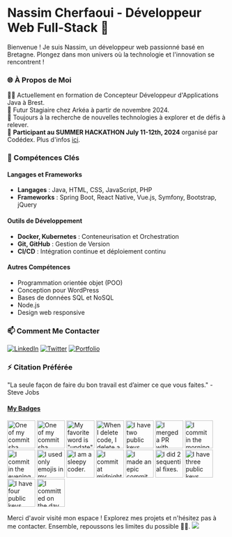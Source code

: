 # Nassim Cherfaoui - Développeur Web Full-Stack 🚀


Bienvenue ! Je suis Nassim, un développeur web passionné basé en Bretagne. Plongez dans mon univers où la technologie et l'innovation se rencontrent !

### 🌐 À Propos de Moi
👨‍💻 Actuellement en formation de Concepteur Développeur d'Applications Java à Brest.  
🚀 Futur Stagiaire chez Arkéa à partir de novembre 2024.    
🌱 Toujours à la recherche de nouvelles technologies à explorer et de défis à relever.  
🎉 **Participant au SUMMER HACKATHON July 11-12th, 2024** organisé par Codédex. Plus d'infos [ici](https://www.codedex.io/hackathon).  
<!-- ![SUMMER HACKATHON 2024](images/Im_In.png) -->
<!-- <img src="images/Im_In.png" alt="SUMMER HACKATHON" height="400"/>  -->
<!-- <img src="images/poster-600.png" alt="HACKATHON POSTER"  width="390"/> -->

### 💼 Compétences Clés

#### Langages et Frameworks
- **Langages** : Java, HTML, CSS, JavaScript, PHP
- **Frameworks** : Spring Boot, React Native, Vue.js, Symfony, Bootstrap, jQuery

#### Outils de Développement
- **Docker, Kubernetes** : Conteneurisation et Orchestration
- **Git, GitHub** : Gestion de Version
- **CI/CD** : Intégration continue et déploiement continu

#### Autres Compétences
- Programmation orientée objet (POO)
- Conception pour WordPress
- Bases de données SQL et NoSQL
- Node.js
- Design web responsive

### 📫 Comment Me Contacter
 <a href="https://www.linkedin.com/in/ncherfaoui" target="_blank"> <img alt="LinkedIn" src="https://img.shields.io/badge/LinkedIn-0077B5?style=for-the-badge&logo=linkedin&logoColor=white"></a> <a href="https://twitter.com/NaCherfaoui" target="_blank"> <img alt="Twitter" src="https://img.shields.io/badge/Twitter-1DA1F2?style=for-the-badge&logo=twitter&logoColor=white"></a>  <a href="http://nassimcherfaoui.fr" target="_blank"> <img alt="Portfolio" src="https://img.shields.io/badge/Portfolio-000000?style=for-the-badge&logo=github&logoColor=white"></a> 


### ⚡ Citation Préférée

"La seule façon de faire du bon travail est d’aimer ce que vous faites." - Steve Jobs

<!-- my-badges start -->
<h4><a href="https://github.com/my-badges/my-badges">My Badges</a></h4>

<a href="my-badges/a-commit.md"><img src="https://my-badges.github.io/my-badges/a-commit.png" alt="One of my commit sha starts with &quot;a&quot;." title="One of my commit sha starts with &quot;a&quot;." width="64"></a>
<a href="my-badges/ab-commit.md"><img src="https://my-badges.github.io/my-badges/ab-commit.png" alt="One of my commit sha starts with &quot;ab&quot;." title="One of my commit sha starts with &quot;ab&quot;." width="64"></a>
<a href="my-badges/favorite-word.md"><img src="https://my-badges.github.io/my-badges/favorite-word.png" alt="My favorite word is &quot;update&quot;." title="My favorite word is &quot;update&quot;." width="64"></a>
<a href="my-badges/mass-delete-commit.md"><img src="https://my-badges.github.io/my-badges/mass-delete-commit.png" alt="When I delete code, I delete a lot." title="When I delete code, I delete a lot." width="64"></a>
<a href="my-badges/public-keys-2.md"><img src="https://my-badges.github.io/my-badges/public-keys-2.png" alt="I have two public keys" title="I have two public keys" width="64"></a>
<a href="my-badges/this-is-fine.md"><img src="https://my-badges.github.io/my-badges/this-is-fine.png" alt="I merged a PR with failing checks" title="I merged a PR with failing checks" width="64"></a>
<a href="my-badges/morning-commits.md"><img src="https://my-badges.github.io/my-badges/morning-commits.png" alt="I commit in the morning." title="I commit in the morning." width="64"></a>
<a href="my-badges/evening-commits.md"><img src="https://my-badges.github.io/my-badges/evening-commits.png" alt="I commit in the evening." title="I commit in the evening." width="64"></a>
<a href="my-badges/emoji-only-commit.md"><img src="https://my-badges.github.io/my-badges/emoji-only-commit.png" alt="I used only emojis in my commit message." title="I used only emojis in my commit message." width="64"></a>
<a href="my-badges/sleepy-coder.md"><img src="https://my-badges.github.io/my-badges/sleepy-coder.png" alt="I am a sleepy coder." title="I am a sleepy coder." width="64"></a>
<a href="my-badges/midnight-commits.md"><img src="https://my-badges.github.io/my-badges/midnight-commits.png" alt="I commit at midnight." title="I commit at midnight." width="64"></a>
<a href="my-badges/epic-commit.md"><img src="https://my-badges.github.io/my-badges/epic-commit.png" alt="I made an epic commit with a message over 500 chars." title="I made an epic commit with a message over 500 chars." width="64"></a>
<a href="my-badges/fix-2.md"><img src="https://my-badges.github.io/my-badges/fix-2.png" alt="I did 2 sequential fixes." title="I did 2 sequential fixes." width="64"></a>
<a href="my-badges/public-keys-3.md"><img src="https://my-badges.github.io/my-badges/public-keys-3.png" alt="I have three public keys" title="I have three public keys" width="64"></a>
<a href="my-badges/public-keys-4.md"><img src="https://my-badges.github.io/my-badges/public-keys-4.png" alt="I have four public keys" title="I have four public keys" width="64"></a>
<a href="my-badges/delorean.md"><img src="https://my-badges.github.io/my-badges/delorean.png" alt="I committed on the day Doctor Emmett Brown invented the flux capacitor!" title="I committed on the day Doctor Emmett Brown invented the flux capacitor!" width="64"></a>
<!-- my-badges end -->

Merci d'avoir visité mon espace ! Explorez mes projets et n'hésitez pas à me contacter. Ensemble, repoussons les limites du possible 🚀🌌.
![](https://hit.yhype.me/github/profile?user_id=99206668)
